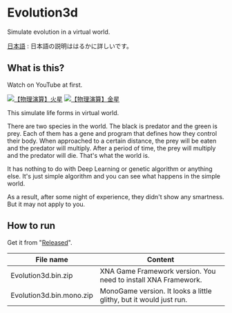 # Evolution3d
Simulate evolution in a virtual world.

[日本語](README.ja.md) : 日本語の説明ははるかに詳しいです。

## What is this?
Watch on YouTube at first.

[![【物理演算】火星](http://img.youtube.com/vi/1ZDDZ7CYr50/0.jpg)](http://www.youtube.com/watch?v=1ZDDZ7CYr50)
[![【物理演算】金星](http://img.youtube.com/vi/RfbYT1-Bg_o/0.jpg)](http://www.youtube.com/watch?v=RfbYT1-Bg_o)

This simulate life forms in virtual world.

There are two species in the world. The black is predator and the green is prey.
Each of them has a gene and program that defines how they control their body.
When approached to a certain distance, the prey will be eaten and the predator will multiply.
After a period of time, the prey will multiply and the predator will die.
That's what the world is.

It has nothing to do with Deep Learning or genetic algorithm or anything else.
It's just simple algorithm and you can see what happens in the simple world.

As a result, after some night of experience, they didn't show any smartness.
But it may not apply to you.

## How to run
Get it from "[Released](https://github.com/kurema/Evolution3d/releases)".

File name | Content
--- | ---
Evolution3d.bin.zip | XNA Game Framework version. You need to install XNA Framework.
Evolution3d.bin.mono.zip | MonoGame version. It looks a little glithy, but it would just run.

